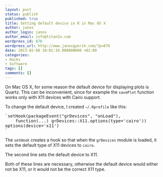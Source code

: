 ```yaml
---
layout: post
status: publish
published: true
title: Setting default device in R in Mac OS X
author: janos
author_login: janos
author_email: info@titan2x.com
wordpress_id: 876
wordpress_url: http://www.janosgyerik.com/?p=876
date: 2013-02-08 10:01:19.000000000 +01:00
categories:
- Hacks
- Software
tags: []
comments: []
---
```

On Mac OS X, for some reason the default device for displaying plots is Quartz. This can be inconvenient, since for example the `savePlot` function works only with X11 devices with Cairo support.

To change the default device, I created `~/.Rprofile` like this:

<pre>`setHook(packageEvent("grDevices", "onLoad"),
    function(...) grDevices::X11.options(type='cairo'))
options(device='x11')
`</pre>

The `setHook` creates a hook so that when the `grDevices` module is loaded, it sets the default type of X11 devices to `cairo`.

The second line sets the default device to X11.

Both of these lines are necessary, otherwise the default device would either not be X11, or it would not be the correct X11 type.
